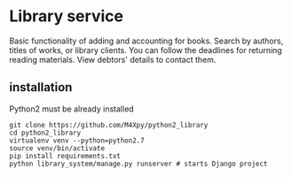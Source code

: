 # Library  service

Basic functionality of adding and accounting for books.
Search by authors, titles of works, or library clients.
You can follow the deadlines for returning reading materials.
View debtors' details to contact them.

## installation

Python2 must be already installed

```shell
git clone https://github.com/M4Xpy/python2_library
cd python2_library
virtualenv venv --python=python2.7
source venv/bin/activate
pip install requirements.txt
python library_system/manage.py runserver # starts Django project
```

